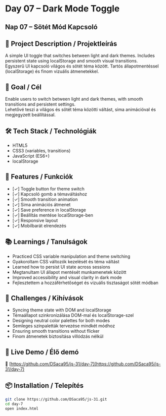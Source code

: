 # Day 07 – Dark Mode Toggle  
## Nap 07 – Sötét Mód Kapcsoló

## 📄 Project Description / Projektleírás  
A simple UI toggle that switches between light and dark themes. Includes persistent state using localStorage and smooth visual transitions.  
Egyszerű UI kapcsoló világos és sötét téma között. Tartós állapotmentéssel (localStorage) és finom vizuális átmenetekkel.

## 🧠 Goal / Cél  
Enable users to switch between light and dark themes, with smooth transitions and persistent settings.  
Lehetővé teszi a világos és sötét téma közötti váltást, sima animációval és megjegyzett beállítással.

## 🛠️ Tech Stack / Technológiák  
- HTML5  
- CSS3 (variables, transitions)  
- JavaScript (ES6+)  
- localStorage

## 🎯 Features / Funkciók  
- [✓] Toggle button for theme switch  
- [✓] Kapcsoló gomb a témaváltáshoz  
- [✓] Smooth transition animation  
- [✓] Sima animációs átmenet  
- [✓] Save preference in localStorage  
- [✓] Beállítás mentése localStorage-ben  
- [✓] Responsive layout  
- [✓] Mobilbarát elrendezés

## 📚 Learnings / Tanulságok  
- Practiced CSS variable manipulation and theme switching  
- Gyakoroltam CSS változók kezelését és téma váltást  
- Learned how to persist UI state across sessions  
- Megtanultam UI állapot mentését munkamenetek között  
- Improved accessibility and visual clarity in dark mode  
- Fejlesztettem a hozzáférhetőséget és vizuális tisztaságot sötét módban

## 🧩 Challenges / Kihívások  
- Syncing theme state with DOM and localStorage  
- Témaállapot szinkronizálása DOM-mal és localStorage-szel  
- Designing neutral color palettes for both modes  
- Semleges színpaletták tervezése mindkét módhoz  
- Ensuring smooth transitions without flicker  
- Finom átmenetek biztosítása villódzás nélkül

## 🚀 Live Demo / Élő demó
🔗 [https://github.com/DSaca95/js-31/day-7](https://github.com/DSaca95/js-31/day-7)

## 📦 Installation / Telepítés
```bash
git clone https://github.com/DSaca95/js-31.git
cd day-7
open index.html